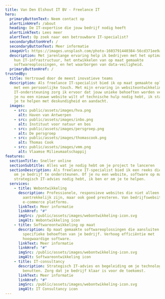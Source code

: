 ```yaml
---
title: Van Den Elshout IT BV - Freelance IT
hero:
  primaryButtonText: Neem contact op
  alertLinkHref: /about
  heading: De IT-expertise die jouw bedrijf nodig heeft
  alertLinkText: Lees meer
  alertText: Op zoek naar een betrouwbare IT-specialist?
  secondaryButtonHref: /
  secondaryButtonText: Meer informatie
  imageUrl: https://images.unsplash.com/photo-1603791440384-56cd371ee9a7?ixlib=rb-4.0.3&ixid=MnwxMjA3fDB8MHxwaG90by1wYWdlfHx8fGVufDB8fHx8&auto=format&fit=crop&w=1587&q=80
  description: Met jarenlange ervaring help ik bedrijven met het optimaliseren van
    hun IT-infrastructuur, het ontwikkelen van op maat gemaakte
    softwareoplossingen, en het waarborgen van data-veiligheid.
  primaryButtonHref: /
trustedBy:
  title: Vertrouwd door de meest inovatieve teams
  description: Als freelance IT-specialist bied ik op maat gemaakte oplossingen
    met een persoonlijke touch. Met mijn ervaring in websiteontwikkeling en
    IT-ondersteuning zorg ik ervoor dat jouw unieke behoeften worden vervuld. Of
    je nu een nieuwe website wilt of technische hulp nodig hebt, ik sta klaar om
    je te helpen met deskundigheid en aandacht.
  images:
    - src: public/assets/images/hva.png
      alt: Haven van Antwerpen
    - src: public/assets/images/inbo.png
      alt: Instituut voor natuur en bos
    - src: public/assets/images/persgroep.png
      alt: De persgroep
    - src: public/assets/images/thomascook.png
      alt: Thomas Cook
    - src: public/assets/images/vmm.png
      alt: Vlaamse Milieumaatschappij
features:
  sectionTitle: Sneller online
  sectionSubtitle: Alles wat je nodig hebt om je project te lanceren
  sectionDescription: Als freelance IT-specialist bied ik een reeks diensten aan
    om je bedrijf te ondersteunen. Of je nu een website, software op maat, of
    strategisch IT-advies nodig hebt, ik ben er om je te helpen.
  services:
    - title: Webontwikkeling
      description: Professionele, responsieve websites die niet alleen visueel
        aantrekkelijk zijn, maar ook goed presteren. Van bedrijfswebsites tot
        e-commerce platforms.
      linkText: Meer informatie
      linkHref: "#"
      imgSrc: /public/assets/images/webontwikkeling-icon.svg
      imgAlt: Webontwikkeling icon
    - title: Softwareontwikkeling op maat
      description: Op maat gemaakte softwareoplossingen die aansluiten bij de
        specifieke behoeften van je bedrijf. Verhoog efficiëntie met
        hoogwaardige software.
      linkText: Meer informatie
      linkHref: "#"
      imgSrc: /public/assets/images/webontwikkeling-icon.svg
      imgAlt: Softwareontwikkeling icon
    - title: IT-consultancy
      description: Strategisch IT-advies en begeleiding om je technologie optimaal te
        benutten. Zorg dat je bedrijf klaar is voor de toekomst.
      linkText: Meer informatie
      linkHref: "#"
      imgSrc: /public/assets/images/webontwikkeling-icon.svg
      imgAlt: IT Consultancy icon
---
```

